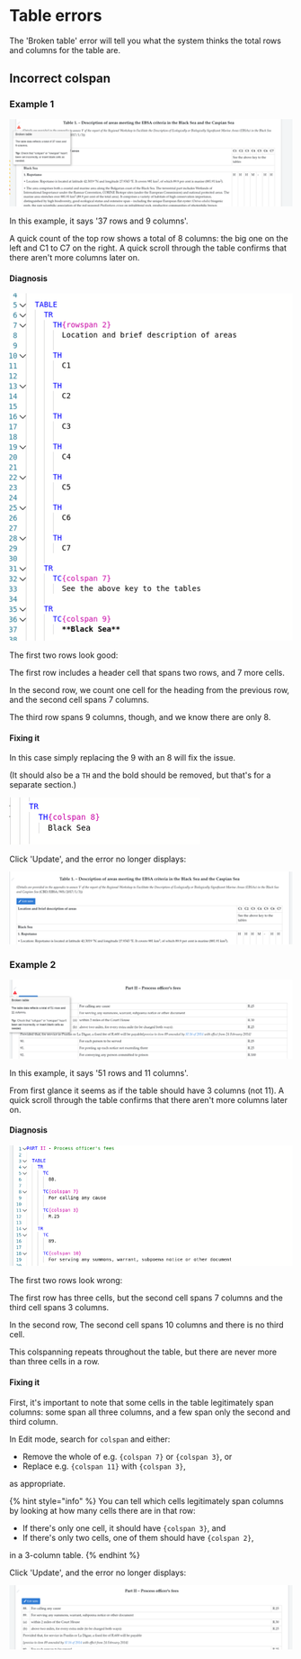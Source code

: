 # Table errors

The 'Broken table' error will tell you what the system thinks the total rows and columns for the table are.

## Incorrect colspan

### Example 1

![](<../../.gitbook/assets/image (218).png>)

In this example, it says '37 rows and 9 columns'.

A quick count of the top row shows a total of 8 columns: the big one on the left and C1 to C7 on the right. A quick scroll through the table confirms that there aren't more columns later on.

#### Diagnosis

![](<../../.gitbook/assets/image (216) (1).png>)

The first two rows look good:&#x20;

The first row includes a header cell that spans two rows, and 7 more cells.

In the second row, we count one cell for the heading from the previous row, and the second cell spans 7 columns.

The third row spans 9 columns, though, and we know there are only 8.&#x20;

#### Fixing it

In this case simply replacing the 9 with an 8 will fix the issue.

(It should also be a `TH` and the bold should be removed, but that's for a separate section.)

![](<../../.gitbook/assets/image (217) (1).png>)

Click 'Update', and the error no longer displays:

![](<../../.gitbook/assets/image (207).png>)

### Example 2

![](<../../.gitbook/assets/image (205).png>)

In this example, it says '51 rows and 11 columns'.

From first glance it seems as if the table should have 3 columns (not 11). A quick scroll through the table confirms that there aren't more columns later on.

#### Diagnosis

![](<../../.gitbook/assets/image (212).png>)

The first two rows look wrong:

The first row has three cells, but the second cell spans 7 columns and the third cell spans 3 columns.&#x20;

In the second row, The second cell spans 10 columns and there is no third cell.

This colspanning repeats throughout the table, but there are never more than three cells in a row.

#### Fixing it

First, it's important to note that some cells in the table legitimately span columns: some span all three columns, and a few span only the second and third column.

In Edit mode, search for `colspan` and either:&#x20;

* Remove the whole of e.g. `{colspan 7}` or `{colspan 3}`, or
* Replace e.g. `{colspan 11}` with `{colspan 3}`,

as appropriate.

{% hint style="info" %}
You can tell which cells legitimately span columns by looking at how many cells there are in that row:&#x20;

* If there's only one cell, it should have `{colspan 3}`, and
* If there's only two cells, one of them should have `{colspan 2}`,

in a 3-column table.
{% endhint %}

Click 'Update', and the error no longer displays:

![](<../../.gitbook/assets/image (214).png>)
